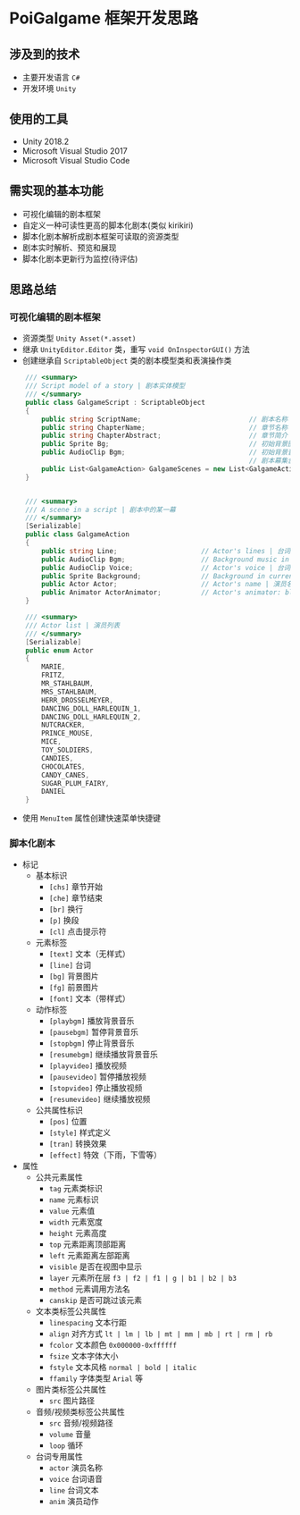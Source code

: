 # PoiGalgame 框架开发思路

## 涉及到的技术

- 主要开发语言 `C#`
- 开发环境 `Unity`

## 使用的工具

- Unity 2018.2
- Microsoft Visual Studio 2017
- Microsoft Visual Studio Code

## 需实现的基本功能

- 可视化编辑的剧本框架
- 自定义一种可读性更高的脚本化剧本(类似 kirikiri)
- 脚本化剧本解析成剧本框架可读取的资源类型
- 剧本实时解析、预览和展现
- 脚本化剧本更新行为监控(待评估)

## 思路总结

### 可视化编辑的剧本框架

- 资源类型 `Unity Asset(*.asset)`
- 继承 `UnityEditor.Editor` 类，重写 `void OnInspectorGUI()` 方法
- 创建继承自 `ScriptableObject` 类的剧本模型类和表演操作类

```csharp
    /// <summary>
    /// Script model of a story | 剧本实体模型
    /// </summary>
    public class GalgameScript : ScriptableObject
    {
        public string ScriptName;                           // 剧本名称
        public string ChapterName;                          // 章节名称
        public string ChapterAbstract;                      // 章节简介
        public Sprite Bg;                                   // 初始背景图片
        public AudioClip Bgm;                               // 初始背景音乐
                                                            // 剧本幕集合
        public List<GalgameAction> GalgameScenes = new List<GalgameAction>();
    }


    /// <summary>
    /// A scene in a script | 剧本中的某一幕
    /// </summary>
    [Serializable]
    public class GalgameAction
    {
        public string Line;                     // Actor's lines | 台词
        public AudioClip Bgm;                   // Background music in current scene | 当前幕的背景音乐
        public AudioClip Voice;                 // Actor's voice | 台词语音
        public Sprite Background;               // Background in current scene | 当前幕的背景/环境
        public Actor Actor;                     // Actor's name | 演员名称
        public Animator ActorAnimator;          // Actor's animator: blink, speck, smile and etc. | 演员动作: 眨眼，说话，笑等等
    }

    /// <summary>
    /// Actor list | 演员列表
    /// </summary>
    [Serializable]
    public enum Actor
    {
        MARIE,
        FRITZ,
        MR_STAHLBAUM,
        MRS_STAHLBAUM,
        HERR_DROSSELMEYER,
        DANCING_DOLL_HARLEQUIN_1,
        DANCING_DOLL_HARLEQUIN_2,
        NUTCRACKER,
        PRINCE_MOUSE,
        MICE,
        TOY_SOLDIERS,
        CANDIES,
        CHOCOLATES,
        CANDY_CANES,
        SUGAR_PLUM_FAIRY,
        DANIEL
    }

```

- 使用 `MenuItem` 属性创建快速菜单快捷键

### 脚本化剧本

- 标记
    - 基本标识
        - `[chs]`           章节开始
        - `[che]`           章节结束
        - `[br]`            换行
        - `[p]`             换段
        - `[cl]`            点击提示符
    - 元素标签
        - `[text]`          文本（无样式）
        - `[line]`          台词
        - `[bg]`            背景图片
        - `[fg]`            前景图片
        - `[font]`          文本（带样式）
    - 动作标签
        - `[playbgm]`       播放背景音乐
        - `[pausebgm]`      暂停背景音乐
        - `[stopbgm]`       停止背景音乐
        - `[resumebgm]`     继续播放背景音乐
        - `[playvideo]`     播放视频
        - `[pausevideo]`    暂停播放视频
        - `[stopvideo]`     停止播放视频
        - `[resumevideo]`   继续播放视频
    - 公共属性标识
        - `[pos]`           位置
        - `[style]`         样式定义
        - `[tran]`          转换效果
        - `[effect]`        特效（下雨，下雪等）
- 属性
    - 公共元素属性
        - `tag`             元素类标识
        - `name`            元素标识
        - `value`           元素值
        - `width`           元素宽度
        - `height`          元素高度
        - `top`             元素距离顶部距离
        - `left`            元素距离左部距离
        - `visible`         是否在视图中显示
        - `layer`           元素所在层 `f3 | f2 | f1 | g | b1 | b2 | b3`
        - `method`          元素调用方法名
        - `canskip`         是否可跳过该元素
    - 文本类标签公共属性
        - `linespacing`     文本行距
        - `align`           对齐方式 `lt | lm | lb | mt | mm | mb | rt | rm | rb`
        - `fcolor`          文本颜色 `0x000000-0xffffff`
        - `fsize`           文本字体大小
        - `fstyle`          文本风格 `normal | bold | italic`
        - `ffamily`         字体类型 `Arial` 等
    - 图片类标签公共属性
        - `src`             图片路径
    - 音频/视频类标签公共属性
        - `src`             音频/视频路径
        - `volume`          音量
        - `loop`            循环
    - 台词专用属性
        - `actor`           演员名称
        - `voice`           台词语音
        - `line`            台词文本
        - `anim`            演员动作

